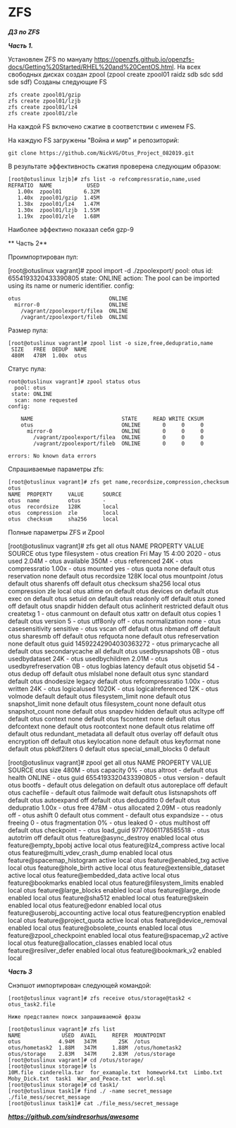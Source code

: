 # ZFS

***ДЗ по ZFS***

***Часть 1.***

Установлен ZFS по мануалу https://openzfs.github.io/openzfs-docs/Getting%20Started/RHEL%20and%20CentOS.html.
На всех свободных дисках создан zpool (zpool create zpool01 raidz sdb sdc sdd sde sdf)
Созданы следующие FS

	zfs create zpool01/gzip
	zfs create zpool01/lzjb
	zfs create zpool01/lz4
	zfs create zpool01/zle

На каждой FS включено сжатие в соответствии с именем FS.

На каждую FS загружены "Война и мир" и репозиторий:

	git clone https://github.com/NickVG/Otus_Project_082019.git

В результате эффективность сжатия проверена следующим образом:

	[root@otuslinux lzjb]# zfs list -o refcompressratio,name,used
	REFRATIO  NAME           USED
	   1.00x  zpool01       6.32M
	   1.40x  zpool01/gzip  1.45M
	   1.38x  zpool01/lz4   1.47M
	   1.30x  zpool01/lzjb  1.55M
	   1.19x  zpool01/zle   1.68M

Наиболее эффектино показал себя gzp-9

** Часть 2**

Проимпортирован пул:

[root@otuslinux vagrant]# zpool import -d ./zpoolexport/
   pool: otus
     id: 6554193320433390805
  state: ONLINE
 action: The pool can be imported using its name or numeric identifier.
 config:

	otus                            ONLINE
	  mirror-0                      ONLINE
	    /vagrant/zpoolexport/filea  ONLINE
	    /vagrant/zpoolexport/fileb  ONLINE

Размер пула:

	[root@otuslinux vagrant]# zpool list -o size,free,dedupratio,name
	 SIZE   FREE  DEDUP  NAME
	 480M   478M  1.00x  otus

Статус пула:

	root@otuslinux vagrant]# zpool status otus
	  pool: otus
	 state: ONLINE
	  scan: none requested
	config:

		NAME                            STATE     READ WRITE CKSUM
		otus                            ONLINE       0     0     0
		  mirror-0                      ONLINE       0     0     0
		    /vagrant/zpoolexport/filea  ONLINE       0     0     0
		    /vagrant/zpoolexport/fileb  ONLINE       0     0     0
	
	errors: No known data errors
Спрашиваемые параметры zfs:

	[root@otuslinux vagrant]# zfs get name,recordsize,compression,checksum otus
	NAME  PROPERTY     VALUE      SOURCE
	otus  name         otus       -
	otus  recordsize   128K       local
	otus  compression  zle        local
	otus  checksum     sha256     local

Полные параметры ZFS и Zpool

[root@otuslinux vagrant]# zfs get all otus
NAME  PROPERTY              VALUE                  SOURCE
otus  type                  filesystem             -
otus  creation              Fri May 15  4:00 2020  -
otus  used                  2.04M                  -
otus  available             350M                   -
otus  referenced            24K                    -
otus  compressratio         1.00x                  -
otus  mounted               yes                    -
otus  quota                 none                   default
otus  reservation           none                   default
otus  recordsize            128K                   local
otus  mountpoint            /otus                  default
otus  sharenfs              off                    default
otus  checksum              sha256                 local
otus  compression           zle                    local
otus  atime                 on                     default
otus  devices               on                     default
otus  exec                  on                     default
otus  setuid                on                     default
otus  readonly              off                    default
otus  zoned                 off                    default
otus  snapdir               hidden                 default
otus  aclinherit            restricted             default
otus  createtxg             1                      -
otus  canmount              on                     default
otus  xattr                 on                     default
otus  copies                1                      default
otus  version               5                      -
otus  utf8only              off                    -
otus  normalization         none                   -
otus  casesensitivity       sensitive              -
otus  vscan                 off                    default
otus  nbmand                off                    default
otus  sharesmb              off                    default
otus  refquota              none                   default
otus  refreservation        none                   default
otus  guid                  14592242904030363272   -
otus  primarycache          all                    default
otus  secondarycache        all                    default
otus  usedbysnapshots       0B                     -
otus  usedbydataset         24K                    -
otus  usedbychildren        2.01M                  -
otus  usedbyrefreservation  0B                     -
otus  logbias               latency                default
otus  objsetid              54                     -
otus  dedup                 off                    default
otus  mlslabel              none                   default
otus  sync                  standard               default
otus  dnodesize             legacy                 default
otus  refcompressratio      1.00x                  -
otus  written               24K                    -
otus  logicalused           1020K                  -
otus  logicalreferenced     12K                    -
otus  volmode               default                default
otus  filesystem_limit      none                   default
otus  snapshot_limit        none                   default
otus  filesystem_count      none                   default
otus  snapshot_count        none                   default
otus  snapdev               hidden                 default
otus  acltype               off                    default
otus  context               none                   default
otus  fscontext             none                   default
otus  defcontext            none                   default
otus  rootcontext           none                   default
otus  relatime              off                    default
otus  redundant_metadata    all                    default
otus  overlay               off                    default
otus  encryption            off                    default
otus  keylocation           none                   default
otus  keyformat             none                   default
otus  pbkdf2iters           0                      default
otus  special_small_blocks  0                      default



[root@otuslinux vagrant]# zpool get all otus
NAME  PROPERTY                       VALUE                          SOURCE
otus  size                           480M                           -
otus  capacity                       0%                             -
otus  altroot                        -                              default
otus  health                         ONLINE                         -
otus  guid                           6554193320433390805            -
otus  version                        -                              default
otus  bootfs                         -                              default
otus  delegation                     on                             default
otus  autoreplace                    off                            default
otus  cachefile                      -                              default
otus  failmode                       wait                           default
otus  listsnapshots                  off                            default
otus  autoexpand                     off                            default
otus  dedupditto                     0                              default
otus  dedupratio                     1.00x                          -
otus  free                           478M                           -
otus  allocated                      2.09M                          -
otus  readonly                       off                            -
otus  ashift                         0                              default
otus  comment                        -                              default
otus  expandsize                     -                              -
otus  freeing                        0                              -
otus  fragmentation                  0%                             -
otus  leaked                         0                              -
otus  multihost                      off                            default
otus  checkpoint                     -                              -
otus  load_guid                      97776061178585518              -
otus  autotrim                       off                            default
otus  feature@async_destroy          enabled                        local
otus  feature@empty_bpobj            active                         local
otus  feature@lz4_compress           active                         local
otus  feature@multi_vdev_crash_dump  enabled                        local
otus  feature@spacemap_histogram     active                         local
otus  feature@enabled_txg            active                         local
otus  feature@hole_birth             active                         local
otus  feature@extensible_dataset     active                         local
otus  feature@embedded_data          active                         local
otus  feature@bookmarks              enabled                        local
otus  feature@filesystem_limits      enabled                        local
otus  feature@large_blocks           enabled                        local
otus  feature@large_dnode            enabled                        local
otus  feature@sha512                 enabled                        local
otus  feature@skein                  enabled                        local
otus  feature@edonr                  enabled                        local
otus  feature@userobj_accounting     active                         local
otus  feature@encryption             enabled                        local
otus  feature@project_quota          active                         local
otus  feature@device_removal         enabled                        local
otus  feature@obsolete_counts        enabled                        local
otus  feature@zpool_checkpoint       enabled                        local
otus  feature@spacemap_v2            active                         local
otus  feature@allocation_classes     enabled                        local
otus  feature@resilver_defer         enabled                        local
otus  feature@bookmark_v2            enabled                        local

***Часть 3***

Снэпшот импортирован следующей командой:

	[root@otuslinux vagrant]# zfs receive otus/storage@task2 < otus_task2.file

	Ниже представлен поиск запрашиваемой фразы

	[root@otuslinux vagrant]# zfs list
	NAME             USED  AVAIL     REFER  MOUNTPOINT
	otus            4.94M   347M       25K  /otus
	otus/hometask2  1.88M   347M     1.88M  /otus/hometask2
	otus/storage    2.83M   347M     2.83M  /otus/storage
	[root@otuslinux vagrant]# cd /otus/storage/
	[root@otuslinux storage]# ls
	10M.file  cinderella.tar  for_examaple.txt  homework4.txt  Limbo.txt  Moby_Dick.txt  task1  War_and_Peace.txt  world.sql
	[root@otuslinux storage]# cd task1/
	[root@otuslinux task1]# find ./ -name secret_message
	./file_mess/secret_message
	[root@otuslinux task1]# cat ./file_mess/secret_message

***https://github.com/sindresorhus/awesome***

